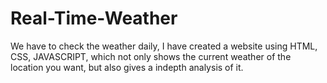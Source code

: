 # Real-Time-Weather
We have to check the weather daily, I have created a website using HTML, CSS, JAVASCRIPT, which not only shows the current weather of the location you want, but also gives a indepth analysis of it. 
